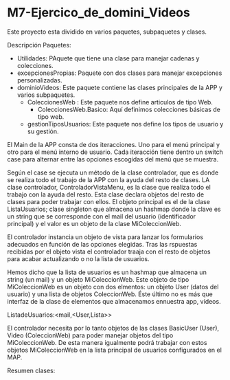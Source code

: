 # M7-Ejercico_de_domini_Videos

Este proyecto esta dividido en varios paquetes, subpaquetes y clases.

Descripción Paquetes:

- Utilidades: PAquete que tiene una clase para manejar cadenas y colecciones.
- excepcionesPropias: Paquete con dos clases para manejar excepciones personalizadas.
- dominioVideos: Este paquete contiene las clases principales de la APP y varios subpaquetes.
    - ColeccionesWeb : Este paquete nos define articulos de tipo Web.
        - ColeccionesWeb.Basico: Aquí definimos colecciones básicas de tipo web.
    - gestionTiposUsuarios: Este paquete nos define los tipos de usuario y su gestión.
    


El Main de la APP consta de dos iteracciones. Uno para el menú principal y otro para el menú interno de usuario. 
Cada iteracción tiene dentro un switch case para alternar entre las opciones escogidas del menú que se muestra.

Según el case se ejecuta un método de la clase controlador, que es donde se realiza todo el trabajo de la APP con la ayuda del resto de clases. 
LA clase controlador, ControladorVistaMenu, es la clase que realiza todo el trabajo con la ayuda del resto. Esta clase declara objetos del resto de clases para poder trabajar con ellos. El objeto principal es el de la clase ListaUsuarios; clase singleton que almacena un hashmap donde la clave es un string que se corresponde con el mail del usuario (identificador principal) y el valor es un objeto de la clase MiColeccionWeb. 

El controlador instancia un objeto de vista para lanzar los formularios adecuados en función de las opciones elegidas. Tras las rspuestas recibidas por el objeto vista el controlador traaja con el resto de objetos para acabar actualizando o no la lista de usuarios.

Hemos dicho que la lista de usuarios es un hashmap que almacena un string (un mail) y un objeto MiColeccionWeb.  Este objeto de tipo MiColeccionWeb es un objeto con dos elmentos: un objeto User (datos del usuario) y una lista de objetos ColeccionWeb. Éste último no es más que interfaz de la clase de elementos que almacenamos ennuestra app, vídeos.

ListadeUsuarios:<mail,<User,Lista<Videos>>>  
   
El controlador necesita por lo tanto objetos de las clases BasicUser (User), Video (ColeccionWeb) para poder manejar objetos del tipo MiColeccionWeb.
De esta manera igualmente podrá trabajar con estos objetos MiColeccionWeb en la lista principal de usuarios configurados en el MAP.

Resumen clases:










        
